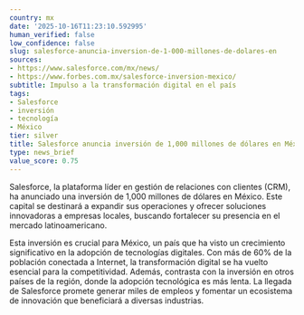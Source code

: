 ```yaml
---
country: mx
date: '2025-10-16T11:23:10.592995'
human_verified: false
low_confidence: false
slug: salesforce-anuncia-inversion-de-1-000-millones-de-dolares-en
sources:
- https://www.salesforce.com/mx/news/
- https://www.forbes.com.mx/salesforce-inversion-mexico/
subtitle: Impulso a la transformación digital en el país
tags:
- Salesforce
- inversión
- tecnología
- México
tier: silver
title: Salesforce anuncia inversión de 1,000 millones de dólares en México
type: news_brief
value_score: 0.75
---
```


<p>Salesforce, la plataforma líder en gestión de relaciones con clientes (CRM), ha anunciado una inversión de 1,000 millones de dólares en México. Este capital se destinará a expandir sus operaciones y ofrecer soluciones innovadoras a empresas locales, buscando fortalecer su presencia en el mercado latinoamericano.</p><p>Esta inversión es crucial para México, un país que ha visto un crecimiento significativo en la adopción de tecnologías digitales. Con más de 60% de la población conectada a Internet, la transformación digital se ha vuelto esencial para la competitividad. Además, contrasta con la inversión en otros países de la región, donde la adopción tecnológica es más lenta. La llegada de Salesforce promete generar miles de empleos y fomentar un ecosistema de innovación que beneficiará a diversas industrias.</p>